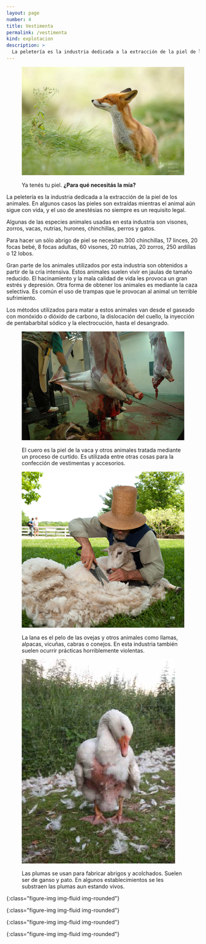 ```yaml
---
layout: page
number: 4
title: Vestimenta
permalink: /vestimenta
kind: explotacion
description: >
  La peletería es la industria dedicada a la extracción de la piel de los animales. En algunos casos las pieles son extraídas mientras el animal aún sigue con vida, y el uso de anestésias no siempre es un requisito legal. Algunas de las especies animales usadas en esta industria son visones, zorros, vacas, nutrias, hurones, chinchillas, perros y gatos.
---
```


<div class="row">
<div class="col-md-6" markdown="1">

<figure class="figure" markdown="1">

  ![zorro]

  <figcaption class="figure-caption">
    Ya tenés tu piel.
    <strong>¿Para qué necesitás la mía?</strong>
  </figcaption>

</figure>


La peletería es la industria dedicada a la extracción de la piel de los animales. En algunos casos las pieles son extraídas mientras el animal aún sigue con vida, y el uso de anestésias no siempre es un requisito legal.

Algunas de las especies animales usadas en esta industria son visones, zorros, vacas, nutrias, hurones, chinchillas, perros y gatos.

Para hacer un sólo abrigo de piel se necesitan 300 chinchillas, 17 linces, 20 focas bebé, 8 focas adultas, 60 visones, 20 nutrias, 20 zorros, 250 ardillas o 12 lobos.

Gran parte de los animales utilizados por esta industria son obtenidos a partir de la cría intensiva. Estos animales suelen vivir en jaulas de tamaño reducido. El hacinamiento y la mala calidad de vida les provoca un gran estrés y depresión. Otra forma de obtener los animales es mediante la caza selectiva. Es común el uso de trampas que le provocan al animal un terrible sufrimiento.

Los métodos utilizados para matar a estos animales van desde el gaseado con monóxido o dióxido de carbono, la dislocación del cuello, la inyección de pentabarbital sódico y la electrocución, hasta el desangrado.

</div>

<div class="col-md-6" markdown="1">

<figure class="figure" markdown="1">

  ![cuero]

  <figcaption class="figure-caption">El cuero es la piel de la vaca y otros animales tratada mediante un proceso de curtido. Es utilizada entre otras cosas para la confección de vestimentas y accesorios.</figcaption>

</figure>


<figure class="figure" markdown="1">

  ![lana]

  <figcaption class="figure-caption">La lana es el pelo de las ovejas y otros animales como llamas, alpacas, vicuñas, cabras o conejos. En esta industria también suelen ocurrir prácticas horriblemente violentas.</figcaption>

</figure>


<figure class="figure" markdown="1">

  ![plumas]

  <figcaption class="figure-caption">Las plumas se usan para fabricar abrigos y acolchados. Suelen ser de ganso y pato. En algunos establecimientos se les substraen las plumas aun estando vivos.</figcaption>

</figure>

</div>
</div>


[zorro]: images/04-zorro.jpeg
{:class="figure-img img-fluid img-rounded"}

[cuero]: images/04-cuero.jpeg
{:class="figure-img img-fluid img-rounded"}

[lana]: images/04-lana.jpeg
{:class="figure-img img-fluid img-rounded"}

[plumas]: images/04-plumas.jpeg
{:class="figure-img img-fluid img-rounded"}